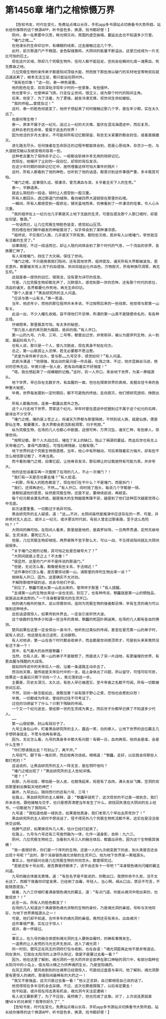 # 第1456章 堵门之棺惊慑万界
        【告知书友，时代在变化，免费站点难以长存，手机app多书源站点切换看书大势所趋，站长给你推荐的这个换源APP，听书音色多、换源、找书都好使！】
       阴州，泰一在黑雾中沉思，眸光明灭间，周围的虚空崩塌，蔓延出去也不知道多少万里。
       “堵门之棺……”
       在他漫长的生命印记中，有模糊的线索，过去接触过这几个字。
       此时，前方那道门户不稳固，金色裂缝轰鸣，大阴间的能量不断溢出，这里已经成为一片无比可怕的厄土。
       现在这片区域，除却几个究极生物外，任何人都不能驻足，否则会在瞬间化成一滩黑血，死无葬身之地。
       几位究极生物的亲传弟子都是阳间顶级大能，然而放下那些用以破门的天材地宝等物资后就迅速逃离了，根本无法立足，都只能站在阴州外。
       “我有些印象！”这一刻，泰一神色凝重。
       他的脸色在变，双目深处浮现年少时的一些景象，有些缅怀。
       他也曾年少，也曾神采飞扬，行走在尘世间，很正义，成为那个时代的阳间主角。
       后来，他变了，为了活着，为了更强，越发冷漠无情，视世间生命如蝼蚁。
       “我的师祖……曾提及过！”
       这时，泰一的脸色彻底变了，他终于想起来了何时接触过那几个字，是在年少期，实在太久远了。
       他是何等生物？
       泰一，原本不属于这一纪元，逃过上一纪的大灾难，蛰伏在混沌海遗迹中，而后复苏。
       这种古老的生命体，曾属于逝去的世界！
       因为他活的岁月太漫长，不可能将所有记忆都保留，有些无关紧要的都会封住，或者直接磨灭。
       进化路无尽头，任何强者在生命跃迁的过程中都能体会到，若是心思纯净，杂念少一些，与大道链交融以及蜕变相对容易一些。
       这种老古董为了保持赤子之心，一般都会斩掉许多无用的琐碎记忆。
       而现在，他揭开了尘封的一段旧忆，却惊的背后发凉。
       在这少年时期的琐碎记忆忆中，居然埋着这样可怕大事件的残片！
       这时，所有人都看到了他的神色，也听到了他的话语，都意识到这件事很严重，多半极其可怕。
       “堵门之棺，这事很久远，很凄凉，曾充满血与泪，关乎着全天下人的生死。”
       泰一，平静道来。
       就这么简短的一段话，顿时让人感受到一股沉重。
       所有人都回头，透过那道门的缝隙，看向被四界大道链锁在那里的石棺。
       一瞬间，所有人都感受到一股悲壮，铺天盖地而来，仿佛看到了一件凄凉的往事，令人心头沉重。
       “我的祖师在上一纪元也几乎算是天上地下无敌的生灵，可是在提及那个人那口棺时，却是在仰望、敬畏。”
       一句话而已，让几位究极生物脸色皆变，感觉如山压顶。
       而石棺在他们眼中越发的神秘莫测了，似乎体会到了某种凄凉感。
       “祖师说，不仅我们人族，几乎是天下所有族，都险些灭绝，若非有人以棺堵门，举世就没有活着的生灵了。”
       旧事简短，不过一段话而已，却让人隐约间体会到了那个时代的气息，一个流血的世界，各族要亡种了。
       有人背棺堵门，挡住了大灾祸，保住了世间。
       “堵门之棺，不只是挽救我们阳间，还有其他世界，祖师提及，诸天所有大界都被波及，若无意外，都要被天穹上流下的血侵蚀，世间将就此化作血色，万物寂灭，所有种族尽凋零，再无生机。”
       这就是泰一提供的旧忆，很简洁，没有更为详尽的信息。
       可是，几位究极生物却都无声了，沉默很久，感觉到那一世的恐怖，还有那个时代的悲壮，流血的诸天，各界都要化作死地，再无生命印记。
       “那个人是谁？”黑血研究所的主人问道。
       “应该与第一山有关。”泰一答道。
       当年，他还年少，而他的那位祖师并未多说，不过按照后来的一些线索，他觉得与那第一山有关。
       此话一出，不少人瞳孔收缩，容不得他们不忌惮，所谓的第一山真不是随便命名的，有各种古怪。
       仔细想来，那里极其可怕，有太多的秘密。
       “那几张人皮的来历颇为蹊跷，诡异的很。”有人开口。
       第一山的九号、六号、三号、二号等，都曾出过世，非常邪异，被认为是序列生物，从一到就，最起码有九个。
       也有人说，那只是一个人，曾九次脱皮，现在真身不知在何方。
       总之，第一山极其让人忌惮，若无必要都不愿沾惹。
       “武皇为亲传弟子出头，曾与那……九号交手，感觉如何？”有人问道。
       武疯冷漠道：“他很强，我出动的虽只是一件兵器，化我之体，不过，他亦显蛛丝马迹，绝对的恐怖无边，毕竟只是一张人皮，若有血肉着实不好揣度！”
       “唔，我也想起来了一段模糊的记载。”这时，另一人开口，来自地下世界，为某一黑暗源头。
       地下世界，早已存在无数岁月，有血腥的一面，但也在探索世界的真相，发掘古往今来的各种重大秘密。
       毕竟，世界每发展到一定时期后，都不可避免的终结，走向寂灭，他们想研究透彻，挣脱出来。
       所有人都看向他，连泰一都露出意外之色。
       这个人行走地下世界，贯穿这个纪元，早年时曾在遗迹中挖掘到过不属于这个纪元的石碑，破译出不少文字。
       “堵门之棺，堵的是上苍之上，将诸天万界都与那里隔绝，不然别说人族，就是仙族，便是那仙王等，都要覆灭，各大界都会若泡影般凋零，归于死寂。”
       纵为究极生物，在场的几人也都心中剧震，这很可怖，万界沉坠，诸天亡种，有些瘆人，惊悚世间。
       “按照记载，那个人大战过后，堵住了天上的缺口，阻止了祸源的蔓延，而且后世也有无上天帝堵过门，拿母气鼎镇压，可惜石碑残破，记载有限。”
       地下世界的这个究极生物很遗憾，当年，他心中有所触动，可后来随着实力强大，却有些不怎么相信那记载了，不再当真。
       而今看到堵门之棺，旧事忆起，让他脊背发凉，那石碑让的记载居然有可能为真，并非夸大。
       他的这些话着实再一次震撼了在场的几人，不止一次堵门？！
       “我们有一天是否也要去堵？”有人低语。
       一刹那，所有人的脸色都变了，现在他们在干什么？不是堵门，而是拆门！
       “我们，还得再进化，不然……”有人开口，同时摇了摇头，每说几个字都是一顿。
       谁都知道他的意思，纵然是究极生物，还是不足，要继续前进，再蜕变。
       每个纪元都会莫名终结，越是强大的生物越是焦躁不安，越是到了他们这种层次越是觉得心中无底。
       前方迷雾重重，一切都过于诡异可怕。
       黑血研究所的主人疑惑，道：“这……不对，太阴间虽然是推演中应该存在的一界，可是，并非绝对无人去过，或许上一纪元，或许更古时代前，有前人曾走过那条路，至于这么危险吗？！”
       大阴间的确可怕，在阳间人看来，那里就是地府，是森罗狱场，一旦两界贯通，定然天崩地裂，生灵涂炭，要死亿万人。
       但是，几位究极生物却相信，两界悬殊不至于那么大，可以一战，不见得说阳间就比大阴间弱很多。
       “关于堵门之棺的记载，其可怕之处是否被夸大了？”
       “大阴间就是上苍之上？不太像！”
       “很显然，这里的门户并不是传说的那道门。”
       “但是，无论怎么看，都像是有些关系，手法相近！”
       “这件事你们怎么看，是否要惊动第一山，请那里的序列生物出来一谈？”
       相继有人开口，因为，这里确实不太对劲。
       不解除那缕怀疑的话，总会令他们不安。
       “别忘了，黎龘可是从第一山走出来的，曾拜师于那里！”有人提醒。
       “去请第一山的生物出来谈一谈也无妨，别忘了，也有种传说，黎龘就是第一山的牺牲品，就是送出来血祭的。”一个浑身都冒银光的生灵开口。
       他的魂力格外的强大，足以惊慑世间，连同为究极生物的强者都忌惮，罕有生灵的魂力可以强到这种地步。
       这些话语很惊人，如果传到外界去，一定会引发轩然大波。
       这个级数的生物多少知道一些当年的真相，黎龘的死因扑朔迷离，在场的几人都有各自的猜测。
       楚风如果在这里一定会惊出一身冷汗，他听到过类似的传闻，甚至在冒充第一山的弟子时，就有人说过，他这是在自己送死，主动献祭。
       有人对他讲，第一山在各个时代都会收弟子，而且都是世间绝顶奇才，可是到头来来竟然没有活下来一个！
       其中，名气最大的自然是黎龘！
       当然，也有人说，第一山的弟子不是献祭了，而是进入了另一片战地，有更璀璨的世界，有更血腥与残酷的大战场。
       就如同传说中的天帝后人一般，沿着一条道路主动杀去了。
       而羽尚天尊，据传就是天帝后代中的一支，祖上身体出了问题，所以留守，可惜可叹可悲，结果这一支最后只剩下羽尚一个人，竟沦落到这一步。
       主要是，历史太深沉，太久远，有些人早已被遗忘，至今帝者之名都不可闻，所有一切都被世间忘却。
       不然，羽尚一脉怎能如此，谁敢加害？纵有狼子野心之辈，恐怕也会惹到众怒！
       毕竟，一切都成为传说，曾经的过往不可考证了。
       过往的功绩留下了什么？只剩下残缺的传闻。
       一个又一个纪元逝去，曾经那一世的生灵成为黄土，而后世子孙都早已换了不知道多少代人。
       ……
       第一山很安静，封山有段日子了。
       九号立身在山中，盯着黑血研究所的主人，露齿一笑，白的瘆人，让地下世界的这位霸主几乎想转身就走，不愿与他再有牵连。
       因为，无论怎么看，九号的真身多半都大有问题！有朝一日，血肉再现，他将会是谁，会是什么生物？
       “你们想请我出去？可封山了，离不开。”
       九号叹气，脚下有一堆灰烬，而后他再次烧纸，喃喃道：“黎龘，走好，以后我会将那些人都打死的！”
       这话说的，让黑血研究所的主人一阵无言，是在恫吓他吗？
       “堵门之棺出现了！”黑血研究所的主人告知详情。
       “嗯？！”
       刹那，九号动容，哪怕是一张人皮，也鼓荡起来，宛若有了血肉，满头发丝飞舞，空洞的双目那里射出撕裂天地的神芒！
       最终，九号出山，随同而行的还有六号、三号！
       在路上，黑血研究所的主人解释，道：“黎龘早就死了，这次现世的不过是一缕执念，我们并未杀他，跟他接触与交手，也只是想弄清楚当年发生了什么，欲找回失落在大阴间的无上经书，一切都是为了我阳间。”
       九号道：“我知道他是一缕执念，如果是他真身，我们老哥几个早出去弄死你了！”
       黑血研究所的主人顿时不想说话了，怪不得另外几个究极生物死活都不来，这实在是没法愉快交谈啊。
       他脾气还好，如果换另外几人来，估计已经打起来了。
       在路上，九号与六号还有三号居然融为一体，化作一道身影，自称：九六三。
       阴州，几位究极生物屹立，当看到九号三人的融合体后，都露出异色，因为这个生物极其强横！
       “我一直很好奇，你们是一个序列的生物，还是一人的九次蜕变脱下的皮，到头来是否还会出现十号呢？”这时，那个浑身银色魂光浓郁的生灵开口，他为地下世界某一黑暗源头。
       事实上，他的疑问也是几位究极生物的共同念头，都曾探究过。
       “若是还有十号出现，是否算是终极体了，该不会还有十一号吧？”浑身银色魂光闪耀的霸主问道。
       九号的融合体面无表情，道：“有些名字是不能说的，你敢出口，我想你命不久矣，活不太长远了。而眼下我看你印堂发黑，已经倒了血霉，年轻人，当心啊，祸从口出，禁忌不可言，不能随意提及。”
       接着，九六三仔细盯着满身银色魂光的霸主，道：“有点门道，你是从魂河中爬出来的，也敢现世？！”
       此言一出，所有人的脸色都变了！
       在场的几人知道这个满身银色魂光浓郁的生物的身份，乃是魂光洞的鼻祖，号称与天地同存，为地下世界黑暗源头之一！
       可是，他们却不知道，合作多年的魂光洞的鼻祖，竟然还另有来头，出自魂河！
       这件事很严重，实在过于惊人！
       或许，泰一怀疑过。
       ……
       事实上，在九号的融合体提到魂光洞的主人要倒血霉时，的确有事情发生。
       一道黑的让人发慌的乌光无声无息间，进入了魂光洞！
       同一时刻，楚风正在凤王的洞府打包与收割，也在自语：“魂光洞距离此地不是非常遥远，同在清州，它就在太阳河的上游尽头附近，我是不是要过去看一看？”
       因为，他在这里了解到，魂光洞的一些大药并非全部养在那口神秘的洞穴中，有部分栽种在太阳河中的小岛上，借太阳火精之力供养魂药生长，乃是至阳魂药。
       在凤王洞府，楚风收割到的壮魂草已经很惊人，可是经过盘查与审问，他了解到，魂光洞那里有更惊人的魂药，那是阳间最稀有的大药之一！
       “我又不是强盗，这次只是过去看一看！”他义正言辞，自己都相信自己说的话了。
       他觉得现在多半没机会去采摘，不过，这次也算是探路了，以后肯定要去！
       他不知道，或许现在闯去真有机会，魂光洞今天注定遭祸！
       有人说又要断更了，为了不应验，虽然晚了，但也完成了这章。对了，上次说连更就直播%O￥的兄弟呢？我等你好久了^_^
       【告知书友，时代在变化，免费站点难以长存，手机app多书源站点切换看书大势所趋，站长给你推荐的这个换源APP，听书音色多、换源、找书都好使！】